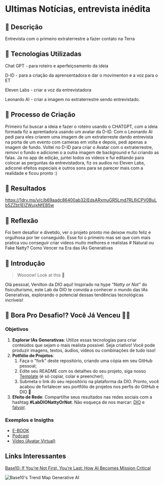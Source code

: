 # Ultimas Notícias, entrevista inédita 

## 📒 Descrição
Entrevista com o primeiro extraterrestre a fazer contato na Terra 

## 🤖 Tecnologias Utilizadas
Chat GPT - para roteiro e aperfeiçoamento da ideia

D-ID - para a criação da aprensentadora e dar o movimenton e a voz para o ET 

Eleven Labs - criar a voz da entrevistadora

Leonardo AI - criar a imagem no extraterrestre sendo entrevistado. 

## 🧐 Processo de Criação
Primeiro fui buscar a ideia e fazer o roteiro usando o CHATGPT, com a ideia formada fiz a aprentadora usando um avatar da D-ID.
Com o Leonardo AI pedi para eles criarem uma imagem de um extraterreste dando entrevista na porta de um evento com cameras em volta
 e depois, pedi apenas a imagem de fundo. Voltei no D-ID para criar o Avatar com o extraterrestre,
removi o fundo e adicionei o a outra imagem de background e fui criando as falas. Ja no app de edição,
juntei todos os videos e fui editando para colocar as perguntas da entrevistadora, fiz os audios no Eleven Labs,
adiconei efeitos especiais e outros sons para se parecer mais com a realidade e ficou pronto :) 

## 🚀 Resultados
https://1drv.ms/v/c/b69aadc86400ab32/EdsARxmuGR5Lmd7RL6jCPV0BuLb5ZZbt1ElZWujxNfEB5w

## 💭 Reflexão
Foi bem desafior e divetido, ver o projeto pronto me deixow muito feliz e orgulhosa por ter conseguido.
Esse foi o primeiro mas sei que com mais pratica vou conseguir criar videos muito melhores e realistas # Natural ou Fake Natty? Como Vencer na Era das IAs Generativas

## 🚀 Introdução

> Woooow! Look at this 👀

Olá pessoal, Venilton da DIO aqui! Inspirado na hype _"Natty or Not"_ do fisiculturismo, este Lab da DIO te convida a conhecer o mundo das IAs Generativas, explorando o potencial dessas tendências tecnológicas incríveis!

## 🎯 Bora Pro Desafio!? Você Já Venceu 💪🤓

### Objetivos

1. **Explorar IAs Generativas**: Utilize essas tecnologias para criar conteúdos que sejam o mais realista possível. Seja criativo! Você pode produzir imagens, textos, áudios, vídeos ou combinações de tudo isso!
1. **Potfólio de Projetos**:
    1. Faça o "fork" deste repositório, criando uma cópia em seu GitHub pessoal;
    2. Edite seu README com os detalhes do seu projeto, siga nosso [Template](#template) (é só copiar, colar e preencher);
    3. Submeta o link do seu repositório na plataforma da DIO. Pronto, você acabou de fortalecer seu portfólio de projetos nos perfis do GitHub e DIO 🚀
1. **Efeito de Rede**: Compartilhe seus resultados nas redes sociais com a hashtag **#LabDIONattyOrNot**. Não esqueça de nos marcar: [DIO](https://www.linkedin.com/school/dio-makethechange) e [falvojr](https://www.linkedin.com/in/falvojr).


### Exemplos e Insigths

- [E-BOOK](/exemplos/E-BOOK.md)
- [Podcast](/exemplos/PODCAST.md)
- [Vídeo (Avatar Virtual)](/exemplos/VIDEO.md)

## Links Interessantes

[Base10: If You’re Not First, You’re Last: How AI Becomes Mission Critical](https://base10.vc/post/generative-ai-mission-critical/)

![Base10's Trend Map Generative AI](https://github.com/digitalinnovationone/lab-natty-or-not/assets/730492/f4df26e8-f8f7-4419-8252-c69d73ea930c)
